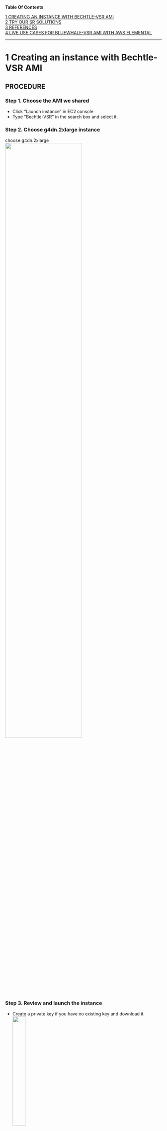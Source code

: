 **Table Of Contents**

[1 CREATING AN INSTANCE WITH BECHTLE-VSR AMI](#1-creating-an-instance-with-bechtle-vsr-ami)<br/>
[2 TRY OUR SR SOLUTIONS](#2-try-our-sr-solution)<br/>
[3 REFERENCES](#3-references)<br/>
[4 LIVE USE CASES FOR BLUEWHALE-VSR AMI WITH AWS ELEMENTAL](#4-live-use-cases-for-bluewhale-vsr-ami-with-aws-elemental)<br/>

---

# 1 Creating an instance with Bechtle-VSR AMI

## PROCEDURE

### Step 1. Choose the AMI we shared

- Click “Launch instance” in EC2 console
- Type "Bechtle-VSR" in the search box and select it.

### Step 2. Choose g4dn.2xlarge instance

choose g4dn.2xlarge
<br/>
<img src="images/aws_choose_g4dn.2xlarge.png" width="70%">
<br/>

### Step 3. Review and launch the instance

- Create a private key if you have no existing key and download it.
  <br/>
  <img src="images/creating_private_key.png" width="30%">
  <br/>
- Click "Launch Instances"

### Step 4. Connect to your instance

```bash
chmod 600 <private_key_path>
ssh -i <private_key_path> ubuntu@<ip_address>
```

Then you can see the following messages:

```

 ____  _____ ____ _   _ _____ _     _____   __     ______  ____
| __ )| ____/ ___| | | |_   _| |   | ____|  \ \   / / ___||  _ \
|  _ \|  _|| |   | |_| | | | | |   |  _| ____\ \ / /\___ \| |_) |
| |_) | |__| |___|  _  | | | | |___| |__|_____\ V /  ___) |  _ <
|____/|_____\____|_| |_| |_| |_____|_____|     \_/  |____/|_| \_\

                                                  https://blue-dot.io
                                                  contact@blue-dot.io

#### HOWTO ####

bluedot.sh 720p_musicvideo.mp4 result_x2.mp4 2
bluedot.sh 720p_musicvideo.mp4 result_x3.mp4 3

sample clips
- 720p_sports.mp4
- 720p_musicvideo.mp4
```

# 2 Try our SR solution

### Using easy script(bluedot.sh).

```bash
### 2x SR #######
bluedot.sh 720p_musicvideo.mp4 result_x2.mp4 2

### 3x SR #######
bluedot.sh 720p_musicvideo.mp4 result_x3.mp4 3
```

#### note) Use Bechtle v3_nr(previous model)

Bechtel v5 (latest model) is the default, but you can change by setting the model parameter.

```bash
### 2x SR #######
bluedot.sh 720p_musicvideo.mp4 result_x2.mp4 2 bechtle_v3_nr

### 3x SR #######
bluedot.sh 720p_musicvideo.mp4 result_x2.mp4 2 bechtle_v3_nr
```

#### Select GPU to use

If using multi-GPU instances such as g4dn.12xlarge or g4dn.metal, you can specify which GPU to use.

- CUDA_VISIBLE_DEVICES starts from 0, with a maximum value of the total number of GPUs minus 1.

```bash
### Use 1st GPU
CUDA_VISIBLE_DEVICES=0 bluedot.sh 720p_musicvideo.mp4 result_x2.mp4 2

### Use 2nd GPU
CUDA_VISIBLE_DEVICES=1 bluedot.sh 720p_musicvideo.mp4 result_x3.mp4 3
```

### Using ffmpeg directly.

```bash
### 2x SR #######
ffmpeg -hide_banner -y -sws_flags spline+accurate_rnd+full_chroma_int -i 720p_musicvideo.mp4 -vf bdsr_aws=scale=2,scale=out_color_matrix=bt709 -pix_fmt yuv420p -colorspace bt709 -c:v libx264 resutl_x2.mp4

### 3x SR #######
ffmpeg -hide_banner -y -sws_flags spline+accurate_rnd+full_chroma_int -i 720p_musicvideo -vf bdsr_aws=scale=3,scale=out_color_matrix=bt709 -pix_fmt yuv420p -colorspace bt709 -c:v libx264 resutl_x3.mp4
```

#### Select GPU to use

Similar to the bluedot.sh script, you can also set CUDA_VISIBLE_DEVICES=X before executing ffmpeg commands to select a specific GPU.

# 3 References

## Using the terminal in VS Code

Because the terminal in VS Code starts as a non-login shell, run the following command:

```
bash -l
```

# 4 Live Use Cases for Bluewhale-VSR AMI with AWS Elemental

The Bluewhale-VSR AMI is a GPU-based AMI that performs real-time video quality enhancement for low-resolution videos, including upscaling and noise reduction. This document describes two representative live integration use cases within the AWS Elemental environment (MediaConnect, MediaLive, MediaConvert).

### [Use case A : MediaConnect → Bluewhale-VSR → MediaLive](./use-cases/live.md)

### [Use case B : S3 → Bluewhale-VSR → MediaConvert](./use-cases/vod.md)
